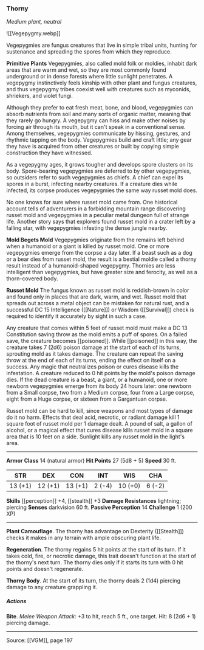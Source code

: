 ### Thorny
_Medium plant, neutral_

![[Vegepygmy.webp]]

Vegepygmies are fungus creatures that live in simple tribal units, hunting for sustenance and spreading the spores from which they reproduce.

**Primitive Plants** Vegepygmies, also called mold folk or moldies, inhabit dark areas that are warm and wet, so they are most commonly found underground or in dense forests where little sunlight penetrates. A vegepygmy instinctively feels kinship with other plant and fungus creatures, and thus vegepygmy tribes coexist well with creatures such as myconids, shriekers, and violet fungi.

Although they prefer to eat fresh meat, bone, and blood, vegepygmies can absorb nutrients from soil and many sorts of organic matter, meaning that they rarely go hungry. A vegepygmy can hiss and make other noises by forcing air through its mouth, but it can't speak in a conventional sense. Among themselves, vegepygmies communicate by hissing, gestures, and rhythmic tapping on the body. Vegepygmies build and craft little; any gear they have is acquired from other creatures or built by copying simple construction they have witnessed.

As a vegepygmy ages, it grows tougher and develops spore clusters on its body. Spore-bearing vegepygmies are deferred to by other vegepygmies, so outsiders refer to such vegepygmies as chiefs. A chief can expel its spores in a burst, infecting nearby creatures. If a creature dies while infected, its corpse produces vegepygmies the same way russet mold does.

No one knows for sure where russet mold came from. One historical account tells of adventurers in a forbidding mountain range discovering russet mold and vegepygmies in a peculiar metal dungeon full of strange life. Another story says that explorers found russet mold in a crater left by a falling star, with vegepygmies infesting the dense jungle nearby.


**Mold Begets Mold** Vegepygmies originate from the remains left behind when a humanoid or a giant is killed by russet mold. One or more vegepygmies emerge from the corpse a day later. If a beast such as a dog or a bear dies from russet mold, the result is a bestial moldie called a thorny result instead of a humanoid-shaped vegepygmy. Thornies are less intelligent than vegepygmies, but have greater size and ferocity, as well as a thorn-covered body.



**Russet Mold** The fungus known as russet mold is reddish-brown in color and found only in places that are dark, warm, and wet. Russet mold that spreads out across a metal object can be mistaken for natural rust, and a successful DC 15 Intelligence ([[Nature]]) or Wisdom ([[Survival]]) check is required to identify it accurately by sight in such a case.

Any creature that comes within 5 feet of russet mold must make a DC 13 Constitution saving throw as the mold emits a puff of spores. On a failed save, the creature becomes [[poisoned]]. While [[poisoned]] in this way, the creature takes 7 (2d6) poison damage at the start of each of its turns, sprouting mold as it takes damage. The creature can repeat the saving throw at the end of each of its turns, ending the effect on itself on a success. Any magic that neutralizes poison or cures disease kills the infestation. A creature reduced to 0 hit points by the mold's poison damage dies. If the dead creature is a beast, a giant, or a humanoid, one or more newborn vegepygmies emerge from its body 24 hours later: one newborn from a Small corpse, two from a Medium corpse, four from a Large corpse, eight from a Huge corpse, or sixteen from a Gargantuan corpse.

Russet mold can be hard to kill, since weapons and most types of damage do it no harm. Effects that deal acid, necrotic, or radiant damage kill 1 square foot of russet mold per 1 damage dealt. A pound of salt, a gallon of alcohol, or a magical effect that cures disease kills russet mold in a square area that is 10 feet on a side. Sunlight kills any russet mold in the light's area.






---

**Armor Class** 14 (natural armor)
**Hit Points** 27 (5d8 + 5)
**Speed** 30 ft.

| STR     | DEX     | CON     | INT     | WIS     | CHA     |
|---------|---------|---------|---------|---------|---------|
| 13 (+1) | 12 (+1) | 13 (+1) | 2 (-4) | 10 (+0) | 6 (-2) |

**Skills** [[perception]] +4, [[stealth]] +3
**Damage Resistances** lightning; piercing
**Senses** darkvision 60 ft.
**Passive Perception** 14
**Challenge** 1 (200 XP)

---

**Plant Camouflage**. The thorny has advantage on Dexterity ([[Stealth]]) checks it makes in any terrain with ample obscuring plant life.

**Regeneration**. The thorny regains 5 hit points at the start of its turn. If it takes cold, fire, or necrotic damage, this trait doesn't function at the start of the thorny's next turn. The thorny dies only if it starts its turn with 0 hit points and doesn't regenerate.

**Thorny Body**. At the start of its turn, the thorny deals 2 (1d4) piercing damage to any creature grappling it.

##### Actions
**Bite**. _Melee Weapon Attack:_ +3 to hit, reach 5 ft., one target. Hit: 8 (2d6 + 1) piercing damage.


---

Source: [[VGM]], page 197